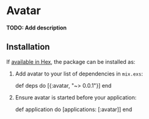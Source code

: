 # Avatar

**TODO: Add description**

## Installation

If [available in Hex](https://hex.pm/docs/publish), the package can be installed as:

  1. Add avatar to your list of dependencies in `mix.exs`:

        def deps do
          [{:avatar, "~> 0.0.1"}]
        end

  2. Ensure avatar is started before your application:

        def application do
          [applications: [:avatar]]
        end

